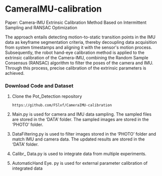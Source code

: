 # CameraIMU-calibration
Paper: Camera-IMU Extrinsic Calibration Method Based on Intermittent Sampling and RANSAC Optimization

The approach entails detecting motion-to-static transition points in the IMU data as keyframe segmentation criteria, thereby decoupling data acquisition from system timestamps and aligning it with the sensor's motion process. Subsequently, the robot hand-eye calibration method is applied to the extrinsic calibration of the Camera-IMU, combining the Random Sample Consensus (RANSAC) algorithm to filter the poses of the camera and IMU. Through this process, precise calibration of the extrinsic parameters is achieved.

### Download Code and Dataset

1. Clone the Pot_Detection repository
    ```Shell
    https://github.com/FSlxf/CameraIMU-calibration
    ```
    
2. Main.py is used for camera and IMU data sampling. The sampled files are stored in the ‘DATA’ folder. The sampled images are stored in the ‘PHOTO’ folder.

3. DataFiltering.py is used to filter images stored in the ‘PHOTO’ folder and match IMU and camera data. The updated results are stored in the ‘DATA’ folder.

4. Calibr_ Data.py is used to integrate data from multiple experiments.

5. AutomaticHand Eye. py is used for external parameter calibration of integrated data


   

